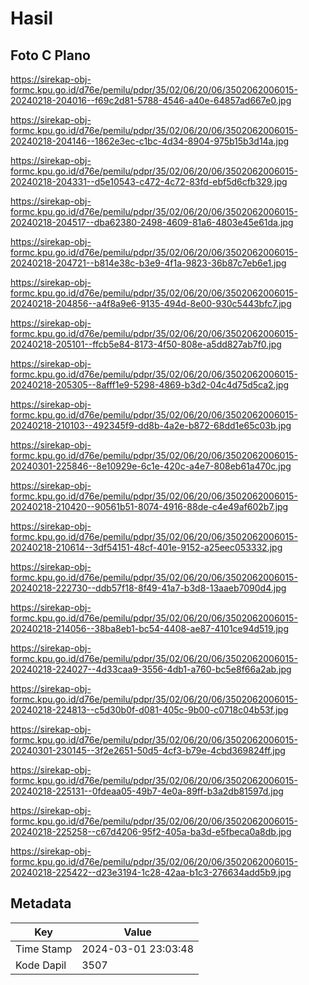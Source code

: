 # Hasil

## Foto C Plano

https://sirekap-obj-formc.kpu.go.id/d76e/pemilu/pdpr/35/02/06/20/06/3502062006015-20240218-204016--f69c2d81-5788-4546-a40e-64857ad667e0.jpg

https://sirekap-obj-formc.kpu.go.id/d76e/pemilu/pdpr/35/02/06/20/06/3502062006015-20240218-204146--1862e3ec-c1bc-4d34-8904-975b15b3d14a.jpg

https://sirekap-obj-formc.kpu.go.id/d76e/pemilu/pdpr/35/02/06/20/06/3502062006015-20240218-204331--d5e10543-c472-4c72-83fd-ebf5d6cfb329.jpg

https://sirekap-obj-formc.kpu.go.id/d76e/pemilu/pdpr/35/02/06/20/06/3502062006015-20240218-204517--dba62380-2498-4609-81a6-4803e45e61da.jpg

https://sirekap-obj-formc.kpu.go.id/d76e/pemilu/pdpr/35/02/06/20/06/3502062006015-20240218-204721--b814e38c-b3e9-4f1a-9823-36b87c7eb6e1.jpg

https://sirekap-obj-formc.kpu.go.id/d76e/pemilu/pdpr/35/02/06/20/06/3502062006015-20240218-204856--a4f8a9e6-9135-494d-8e00-930c5443bfc7.jpg

https://sirekap-obj-formc.kpu.go.id/d76e/pemilu/pdpr/35/02/06/20/06/3502062006015-20240218-205101--ffcb5e84-8173-4f50-808e-a5dd827ab7f0.jpg

https://sirekap-obj-formc.kpu.go.id/d76e/pemilu/pdpr/35/02/06/20/06/3502062006015-20240218-205305--8afff1e9-5298-4869-b3d2-04c4d75d5ca2.jpg

https://sirekap-obj-formc.kpu.go.id/d76e/pemilu/pdpr/35/02/06/20/06/3502062006015-20240218-210103--492345f9-dd8b-4a2e-b872-68dd1e65c03b.jpg

https://sirekap-obj-formc.kpu.go.id/d76e/pemilu/pdpr/35/02/06/20/06/3502062006015-20240301-225846--8e10929e-6c1e-420c-a4e7-808eb61a470c.jpg

https://sirekap-obj-formc.kpu.go.id/d76e/pemilu/pdpr/35/02/06/20/06/3502062006015-20240218-210420--90561b51-8074-4916-88de-c4e49af602b7.jpg

https://sirekap-obj-formc.kpu.go.id/d76e/pemilu/pdpr/35/02/06/20/06/3502062006015-20240218-210614--3df54151-48cf-401e-9152-a25eec053332.jpg

https://sirekap-obj-formc.kpu.go.id/d76e/pemilu/pdpr/35/02/06/20/06/3502062006015-20240218-222730--ddb57f18-8f49-41a7-b3d8-13aaeb7090d4.jpg

https://sirekap-obj-formc.kpu.go.id/d76e/pemilu/pdpr/35/02/06/20/06/3502062006015-20240218-214056--38ba8eb1-bc54-4408-ae87-4101ce94d519.jpg

https://sirekap-obj-formc.kpu.go.id/d76e/pemilu/pdpr/35/02/06/20/06/3502062006015-20240218-224027--4d33caa9-3556-4db1-a760-bc5e8f66a2ab.jpg

https://sirekap-obj-formc.kpu.go.id/d76e/pemilu/pdpr/35/02/06/20/06/3502062006015-20240218-224813--c5d30b0f-d081-405c-9b00-c0718c04b53f.jpg

https://sirekap-obj-formc.kpu.go.id/d76e/pemilu/pdpr/35/02/06/20/06/3502062006015-20240301-230145--3f2e2651-50d5-4cf3-b79e-4cbd369824ff.jpg

https://sirekap-obj-formc.kpu.go.id/d76e/pemilu/pdpr/35/02/06/20/06/3502062006015-20240218-225131--0fdeaa05-49b7-4e0a-89ff-b3a2db81597d.jpg

https://sirekap-obj-formc.kpu.go.id/d76e/pemilu/pdpr/35/02/06/20/06/3502062006015-20240218-225258--c67d4206-95f2-405a-ba3d-e5fbeca0a8db.jpg

https://sirekap-obj-formc.kpu.go.id/d76e/pemilu/pdpr/35/02/06/20/06/3502062006015-20240218-225422--d23e3194-1c28-42aa-b1c3-276634add5b9.jpg


## Metadata

| Key        | Value               |
| ---------- | ------------------- |
| Time Stamp | 2024-03-01 23:03:48 |
| Kode Dapil | 3507                |



